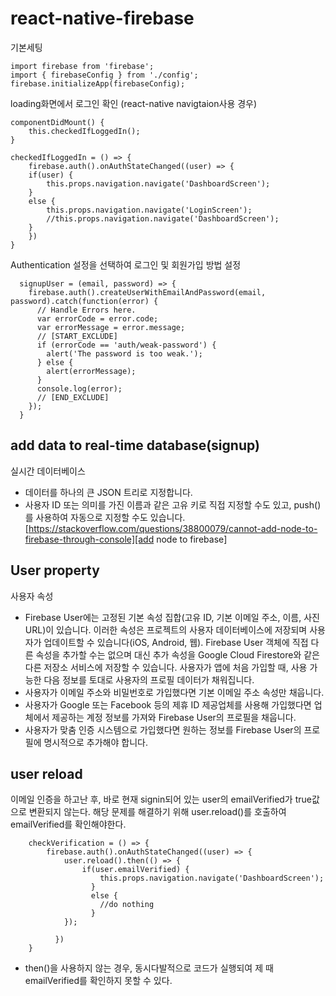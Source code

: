 # react-native-firebase

기본세팅
```
import firebase from 'firebase';
import { firebaseConfig } from './config';
firebase.initializeApp(firebaseConfig);
```

loading화면에서 로그인 확인 (react-native navigtaion사용 경우)
```
componentDidMount() {
    this.checkedIfLoggedIn();
}

checkedIfLoggedIn = () => {
    firebase.auth().onAuthStateChanged((user) => {
    if(user) {
        this.props.navigation.navigate('DashboardScreen');
    }
    else {
        this.props.navigation.navigate('LoginScreen');
        //this.props.navigation.navigate('DashboardScreen');
    }
    })
}
```

Authentication 설정을 선택하여 로그인 및 회원가입 방법 설정
```
  signupUser = (email, password) => {
    firebase.auth().createUserWithEmailAndPassword(email, password).catch(function(error) {
      // Handle Errors here.
      var errorCode = error.code;
      var errorMessage = error.message;
      // [START_EXCLUDE]
      if (errorCode == 'auth/weak-password') {
        alert('The password is too weak.');
      } else {
        alert(errorMessage);
      }
      console.log(error);
      // [END_EXCLUDE]
    });
  }
```

## add data to real-time database(signup)

실시간 데이터베이스
- 데이터를 하나의 큰 JSON 트리로 지정합니다.
- 사용자 ID 또는 의미를 가진 이름과 같은 고유 키로 직접 지정할 수도 있고, push()를 사용하여 자동으로 지정할 수도 있습니다.
[https://stackoverflow.com/questions/38800079/cannot-add-node-to-firebase-through-console][add node to firebase]

## User property

사용자 속성
- Firebase User에는 고정된 기본 속성 집합(고유 ID, 기본 이메일 주소, 이름, 사진 URL)이 있습니다. 이러한 속성은 프로젝트의 사용자 데이터베이스에 저장되며 사용자가 업데이트할 수 있습니다(iOS, Android, 웹). Firebase User 객체에 직접 다른 속성을 추가할 수는 없으며 대신 추가 속성을 Google Cloud Firestore와 같은 다른 저장소 서비스에 저장할 수 있습니다.
사용자가 앱에 처음 가입할 때, 사용 가능한 다음 정보를 토대로 사용자의 프로필 데이터가 채워집니다.
- 사용자가 이메일 주소와 비밀번호로 가입했다면 기본 이메일 주소 속성만 채웁니다.
- 사용자가 Google 또는 Facebook 등의 제휴 ID 제공업체를 사용해 가입했다면 업체에서 제공하는 계정 정보를 가져와 Firebase User의 프로필을 채웁니다.
- 사용자가 맞춤 인증 시스템으로 가입했다면 원하는 정보를 Firebase User의 프로필에 명시적으로 추가해야 합니다.

## user reload
이메일 인증을 하고난 후, 바로 현재 signin되어 있는 user의 emailVerified가 true값으로 변환되지 않는다. 해당 문제를 해결하기 위해 user.reload()를 호출하여 emailVerified를 확인해야한다.
```
    checkVerification = () => {
        firebase.auth().onAuthStateChanged((user) => {
            user.reload().then(() => {
                if(user.emailVerified) {
                    this.props.navigation.navigate('DashboardScreen');
                  }
                  else {
                    //do nothing
                  }
            });

          })
    }
```
- then()을 사용하지 않는 경우, 동시다발적으로 코드가 실행되여 제 때 emailVerified를 확인하지 못할 수 있다.